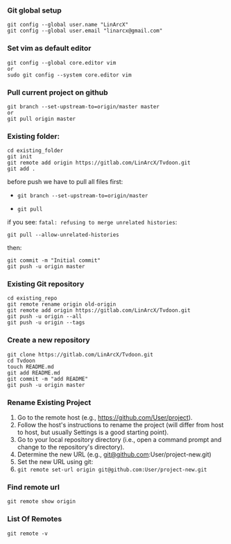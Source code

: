 ### Git global setup

```
git config --global user.name "LinArcX"
git config --global user.email "linarcx@gmail.com"
```

### Set vim as default editor
```
git config --global core.editor vim
or
sudo git config --system core.editor vim
```


### Pull current project on github
```
git branch --set-upstream-to=origin/master master
or 
git pull origin master
```

### Existing folder:
```
cd existing_folder
git init
git remote add origin https://gitlab.com/LinArcX/Tvdoon.git
git add .
```

before push we have to pull all files first:

* `git branch --set-upstream-to=origin/master`

* `git pull`

if you see:
`fatal: refusing to merge unrelated histories`:

`git pull --allow-unrelated-histories`

then:
```
git commit -m "Initial commit"
git push -u origin master
```


### Existing Git repository
```
cd existing_repo
git remote rename origin old-origin
git remote add origin https://gitlab.com/LinArcX/Tvdoon.git
git push -u origin --all
git push -u origin --tags
```

### Create a new repository
```
git clone https://gitlab.com/LinArcX/Tvdoon.git
cd Tvdoon
touch README.md
git add README.md
git commit -m "add README"
git push -u origin master
```
### Rename Existing Project
1. Go to the remote host (e.g., https://github.com/User/project).
2. Follow the host's instructions to rename the project (will differ from host to host, but usually Settings is a good starting point).
3. Go to your local repository directory (i.e., open a command prompt and change to the repository's directory).
4. Determine the new URL (e.g., git@github.com:User/project-new.git)
5. Set the new URL using git:
6. `git remote set-url origin git@github.com:User/project-new.git`

### Find remote url
`git remote show origin`


### List Of Remotes
`git remote -v`


